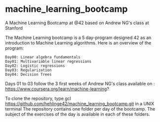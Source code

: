 # machine_learning_bootcamp
A Machine Learning Bootcamp at @42 based on Andrew NG's class at Stanford

The Machine Learning bootcamp is a 5 day-program designed 42 as an introduction to Machine Learning algorithms. Here is an overview of the program:

    Day00: Linear algebra fundamentals
    Day01: Multivariable linear regressions
    Day02: Logistic regressions
    Day03: Regularization
    Day04: Decision Trees

Days 01 to 03 follow the 3 first weeks of Andrew NG's class available on : https://www.coursera.org/learn/machine-learning?

To clone the repository, type gcl https://github.com/hehlinge42/machine_learning_bootcamp.git in a UNIX terminal The repository contains one folder per day of the bootcamp. The subject of the exercises of the day is available in each of these folders.
